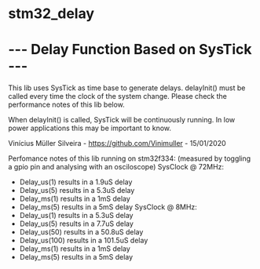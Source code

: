 # stm32_delay
# --- Delay Function Based on SysTick ---
  This lib uses SysTick as time base to generate delays.
  delayInit() must be called every time the clock of the
  system change. Please check the performance notes of this
  lib below.
 
  When delayInit() is called, SysTick will be continuously
  running. In low power applications this may be important
  to know.
 
  Vinícius Müller Silveira - https://github.com/Vinimuller - 15/01/2020
 
  Perfomance notes of this lib running on stm32f334: (measured by toggling a gpio pin and analysing with an osciloscope)
  SysClock @ 72MHz:
  - Delay_us(1) results in a 1.9uS delay
  - Delay_us(5) results in a 5.3uS delay
  - Delay_ms(1) results in a 1mS delay
  - Delay_ms(5) results in a 5mS delay
  SysClock @ 8MHz:
  - Delay_us(1) results in a 5.3uS delay
  - Delay_us(5) results in a 7.7uS delay
  - Delay_us(50) results in a 50.8uS delay
  - Delay_us(100) results in a 101.5uS delay
  - Delay_ms(1) results in a 1mS delay
  - Delay_ms(5) results in a 5mS delay
